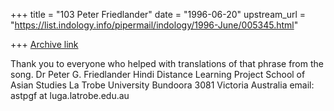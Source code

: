 +++
title = "103 Peter Friedlander"
date = "1996-06-20"
upstream_url = "https://list.indology.info/pipermail/indology/1996-June/005345.html"

+++
[Archive link](https://list.indology.info/pipermail/indology/1996-June/005345.html)

Thank you to everyone who helped with translations of that phrase from the song.
Dr Peter G. Friedlander
Hindi Distance Learning Project
School of Asian Studies
La Trobe University
Bundoora 3081
Victoria
Australia
email: astpgf at luga.latrobe.edu.au





